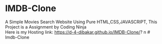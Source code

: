 # IMDB-Clone
A Simple Movies Search Website Using Pure HTML,CSS,JAVASCRIPT, This Project is a Assignment by Coding Ninja
<br>
Here is my Hosting link: https://d-4-dibakar.github.io/IMDB-Clone/?
n
#   I m d b - C l o n e  
 